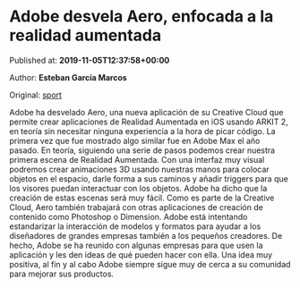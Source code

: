 
# Adobe desvela Aero, enfocada a la realidad aumentada

Published at: **2019-11-05T12:37:58+00:00**

Author: **Esteban García Marcos**

Original: [sport](https://www.sport.es/es/noticias/aplicaciones/adobe-desvela-aero-enfocada-realidad-aumentada-7715165)

Adobe ha desvelado Aero, una nueva aplicación de su Creative Cloud que permite crear aplicaciones de Realidad Aumentada en iOS usando ARKIT 2, en teoría sin necesitar ninguna experiencia a la hora de picar código. La primera vez que fue mostrado algo similar fue en Adobe Max el año pasado. En teoría, siguiendo una serie de pasos podemos crear nuestra primera escena de Realidad Aumentada.
Con una interfaz muy visual podremos crear animaciones 3D usando nuestras manos para colocar objetos en el espacio, darle forma a sus caminos y añadir triggers para que los visores puedan interactuar con los objetos. Adobe ha dicho que la creación de estas escenas será muy fácil.
Como es parte de la Creative Cloud, Aero también trabajará con otras aplicaciones de creación de contenido como Photoshop o Dimension. Adobe está intentando estandarizar la interacción de modelos y formatos para ayudar a los diseñadores de grandes empresas también a los pequeños creadores.
De hecho, Adobe se ha reunido con algunas empresas para que usen la aplicación y les den ideas de qué pueden hacer con ella. Una idea muy positiva, al fin y al cabo Adobe siempre sigue muy de cerca a su comunidad para mejorar sus productos.
